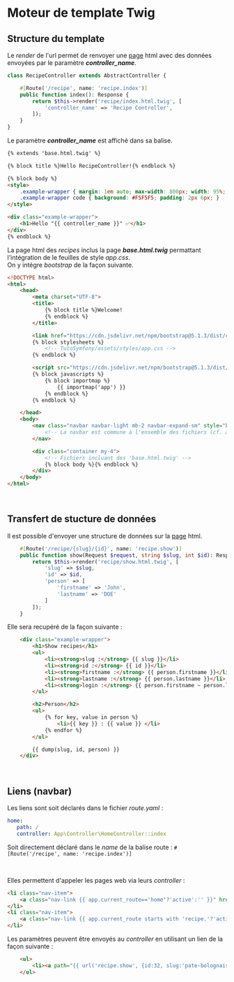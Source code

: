 # Moteur de template Twig


## Structure du template

Le *render* de l'url permet de renvoyer une [page](http://localhost:8000/recipe) html avec des données envoyées par le paramètre ***controller_name***.

```php
class RecipeController extends AbstractController {

    #[Route('/recipe', name: 'recipe.index')]
    public function index(): Response {
        return $this->render('recipe/index.html.twig', [
            'controller_name' => 'Recipe Controller',
        ]);
    }
}
```

Le paramètre ***controller_name*** est affiché dans sa balise. 

```html
{% extends 'base.html.twig' %}

{% block title %}Hello RecipeController!{% endblock %}

{% block body %}
<style>
    .example-wrapper { margin: 1em auto; max-width: 800px; width: 95%; font: 18px/1.5 sans-serif; }
    .example-wrapper code { background: #F5F5F5; padding: 2px 6px; }
</style>

<div class="example-wrapper">
    <h1>Hello "{{ controller_name }}" ✅</h1>
</div>
{% endblock %}
```


La page html des *recipes* inclus la page ***base.html.twig*** permattant l'intégration de le feuilles de style *app.css*.<br>
On y intégre *bootstrap* de la façon suivante.

```html
<!DOCTYPE html>
<html>
	<head>
		<meta charset="UTF-8">
		<title>
			{% block title %}Welcome!
			{% endblock %}
		</title>

		<link href="https://cdn.jsdelivr.net/npm/bootstrap@5.1.3/dist/css/bootstrap.min.css" rel="stylesheet">
		{% block stylesheets %}
			<!-- TutoSymfony/assets/styles/app.css -->
		{% endblock %}

		<script src="https://cdn.jsdelivr.net/npm/bootstrap@5.1.3/dist/js/bootstrap.bundle.min.js"></script>
		{% block javascripts %}
			{% block importmap %}
				{{ importmap('app') }}
			{% endblock %}
		{% endblock %}

	</head>
	<body>
		<nav class="navbar navbar-light mb-2 navbar-expand-sm" style="background-color: #f7e3fd;">
			<!-- La navbar est commune à l'ensemble des fichiers (cf. app.css pour la customisation) -->
		</nav>

		<div class="container my-4">
			<!-- Fichiers incluant des 'base.html.twig' -->
			{% block body %}{% endblock %}
		</div>
	</body>
</html>
```

<br>

## Transfert de stucture de données

Il est possible d'envoyer une structure de données sur la [page](localhost:8000/recipe/pate-bolognaise/32) html. 

```php
    #[Route('/recipe/{slug}/{id}', name: 'recipe.show')]
    public function show(Request $request, string $slug, int $id): Response {
        return $this->render('recipe/show.html.twig', [
            'slug' => $slug,
            'id' => $id,
            'person' => [
                'firstname' => 'John',
                'lastname' => 'DOE'
            ]
        ]);
    }
```

Elle sera recupéré de la façon suivante :

```html
	<div class="example-wrapper">
		<h1>Show recipes</h1>
		<ul>
			<li><strong>slug :</strong> {{ slug }}</li>
			<li><strong>id :</strong> {{ id }}</li>
            <li><strong>firstname :</strong> {{ person.firstname }}</li>
            <li><strong>lastname :</strong> {{ person.lastname }}</li>
            <li><strong>login :</strong> {{ person.firstname ~ person.lastname | lower }}</li>
		</ul>

        <h2>Person</h2>
        <ul>
            {% for key, value in person %}
                <li>{{ key }} : {{ value }} </li>
            {% endfor %}
        </ul>

        {{ dump(slug, id, person) }}
	</div>
```

<br>

## Liens (navbar)

Les liens sont soit déclarés dans le fichier *route.yaml* :

```yaml
home:
   path: /
   controller: App\Controller\HomeController::index
```

Soit directement déclaré dans le *name* de la balise route : `#[Route('/recipe', name: 'recipe.index')]`

<br>

Elles permettent d'appeler les pages web via leurs *controller* :

```html
<li class="nav-item">
	<a class="nav-link {{ app.current_route=='home'?'active':'' }}" href="{{ path("home") }}">Acceuil</a>
</li>
<li class="nav-item">
	<a class="nav-link {{ app.current_route starts with 'recipe.'?'active':'' }}" href="{{ path("recipe.index") }}">Recipe</a>
</li>
```

Les paramètres peuvent être envoyés au *controller* en utilisant un lien de la façon suivante :

```html
	<ul>
		<li><a path="{{ url('recipe.show', {id:32, slug:'pate-bolognaise'}) }}">Pate bolognaise</a></li>
	</ul>
```